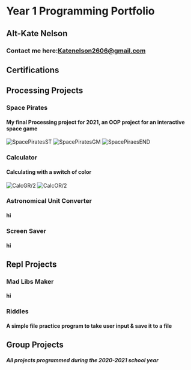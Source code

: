 # Year 1 Programming Portfolio 
## Alt-Kate Nelson
### Contact me here:[Katenelson2606@gmail.com](mailto.katenelson260@gmail.com) 

## Certifications

## Processing Projects

### Space Pirates 
#### My final Processing project for 2021, an OOP project for an interactive space game 

![SpacePiratesST](https://user-images.githubusercontent.com/80906139/115565055-486ee580-a276-11eb-89b4-38e51ae229dc.png)
![SpacePiratesGM](https://user-images.githubusercontent.com/80906139/115564937-2aa18080-a276-11eb-9a08-ef60b4bda606.png)
![SpacePiraesEND](https://user-images.githubusercontent.com/80906139/115565276-79e7b100-a276-11eb-8fd0-c3a6cbfa7918.png)

### Calculator 
#### Calculating with a switch of color
![CalcGR](https://user-images.githubusercontent.com/80906139/115566315-5ffa9e00-a277-11eb-8abf-5c843b8dfdd4.png)/2
![CalcOR](https://user-images.githubusercontent.com/80906139/115566392-7274d780-a277-11eb-887e-64c31789df0e.png)/2

### Astronomical Unit Converter 
#### hi

### Screen Saver 
#### hi 

## Repl Projects 

### Mad Libs Maker
#### hi 

### Riddles 
#### A simple file practice program to take user input & save it to a file 

## Group Projects 

##### All projects programmed during the 2020-2021 school year  

